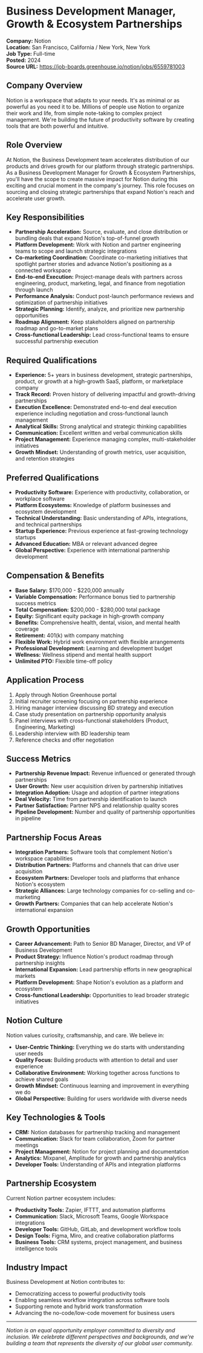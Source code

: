 # Business Development Manager, Growth & Ecosystem Partnerships

**Company:** Notion  
**Location:** San Francisco, California / New York, New York  
**Job Type:** Full-time  
**Posted:** 2024  
**Source URL:** https://job-boards.greenhouse.io/notion/jobs/6559781003

## Company Overview

Notion is a workspace that adapts to your needs. It's as minimal or as powerful as you need it to be. Millions of people use Notion to organize their work and life, from simple note-taking to complex project management. We're building the future of productivity software by creating tools that are both powerful and intuitive.

## Role Overview

At Notion, the Business Development team accelerates distribution of our products and drives growth for our platform through strategic partnerships. As a Business Development Manager for Growth & Ecosystem Partnerships, you'll have the scope to create massive impact for Notion during this exciting and crucial moment in the company's journey. This role focuses on sourcing and closing strategic partnerships that expand Notion's reach and accelerate user growth.

## Key Responsibilities

- **Partnership Acceleration:** Source, evaluate, and close distribution or bundling deals that expand Notion's top-of-funnel growth
- **Platform Development:** Work with Notion and partner engineering teams to scope and launch strategic integrations
- **Co-marketing Coordination:** Coordinate co-marketing initiatives that spotlight partner stories and advance Notion's positioning as a connected workspace
- **End-to-end Execution:** Project-manage deals with partners across engineering, product, marketing, legal, and finance from negotiation through launch
- **Performance Analysis:** Conduct post-launch performance reviews and optimization of partnership initiatives
- **Strategic Planning:** Identify, analyze, and prioritize new partnership opportunities
- **Roadmap Alignment:** Keep stakeholders aligned on partnership roadmap and go-to-market plans
- **Cross-functional Leadership:** Lead cross-functional teams to ensure successful partnership execution

## Required Qualifications

- **Experience:** 5+ years in business development, strategic partnerships, product, or growth at a high-growth SaaS, platform, or marketplace company
- **Track Record:** Proven history of delivering impactful and growth-driving partnerships
- **Execution Excellence:** Demonstrated end-to-end deal execution experience including negotiation and cross-functional launch management
- **Analytical Skills:** Strong analytical and strategic thinking capabilities
- **Communication:** Excellent written and verbal communication skills
- **Project Management:** Experience managing complex, multi-stakeholder initiatives
- **Growth Mindset:** Understanding of growth metrics, user acquisition, and retention strategies

## Preferred Qualifications

- **Productivity Software:** Experience with productivity, collaboration, or workplace software
- **Platform Ecosystems:** Knowledge of platform businesses and ecosystem development
- **Technical Understanding:** Basic understanding of APIs, integrations, and technical partnerships
- **Startup Experience:** Previous experience at fast-growing technology startups
- **Advanced Education:** MBA or relevant advanced degree
- **Global Perspective:** Experience with international partnership development

## Compensation & Benefits

- **Base Salary:** $170,000 - $220,000 annually
- **Variable Compensation:** Performance bonus tied to partnership success metrics
- **Total Compensation:** $200,000 - $280,000 total package
- **Equity:** Significant equity package in high-growth company
- **Benefits:** Comprehensive health, dental, vision, and mental health coverage
- **Retirement:** 401(k) with company matching
- **Flexible Work:** Hybrid work environment with flexible arrangements
- **Professional Development:** Learning and development budget
- **Wellness:** Wellness stipend and mental health support
- **Unlimited PTO:** Flexible time-off policy

## Application Process

1. Apply through Notion Greenhouse portal
2. Initial recruiter screening focusing on partnership experience
3. Hiring manager interview discussing BD strategy and execution
4. Case study presentation on partnership opportunity analysis
5. Panel interviews with cross-functional stakeholders (Product, Engineering, Marketing)
6. Leadership interview with BD leadership team
7. Reference checks and offer negotiation

## Success Metrics

- **Partnership Revenue Impact:** Revenue influenced or generated through partnerships
- **User Growth:** New user acquisition driven by partnership initiatives
- **Integration Adoption:** Usage and adoption of partner integrations
- **Deal Velocity:** Time from partnership identification to launch
- **Partner Satisfaction:** Partner NPS and relationship quality scores
- **Pipeline Development:** Number and quality of partnership opportunities in pipeline

## Partnership Focus Areas

- **Integration Partners:** Software tools that complement Notion's workspace capabilities
- **Distribution Partners:** Platforms and channels that can drive user acquisition
- **Ecosystem Partners:** Developer tools and platforms that enhance Notion's ecosystem
- **Strategic Alliances:** Large technology companies for co-selling and co-marketing
- **Growth Partners:** Companies that can help accelerate Notion's international expansion

## Growth Opportunities

- **Career Advancement:** Path to Senior BD Manager, Director, and VP of Business Development
- **Product Strategy:** Influence Notion's product roadmap through partnership insights
- **International Expansion:** Lead partnership efforts in new geographical markets
- **Platform Development:** Shape Notion's evolution as a platform and ecosystem
- **Cross-functional Leadership:** Opportunities to lead broader strategic initiatives

## Notion Culture

Notion values curiosity, craftsmanship, and care. We believe in:

- **User-Centric Thinking:** Everything we do starts with understanding user needs
- **Quality Focus:** Building products with attention to detail and user experience
- **Collaborative Environment:** Working together across functions to achieve shared goals
- **Growth Mindset:** Continuous learning and improvement in everything we do
- **Global Perspective:** Building for users worldwide with diverse needs

## Key Technologies & Tools

- **CRM:** Notion databases for partnership tracking and management
- **Communication:** Slack for team collaboration, Zoom for partner meetings
- **Project Management:** Notion for project planning and documentation
- **Analytics:** Mixpanel, Amplitude for growth and partnership analytics
- **Developer Tools:** Understanding of APIs and integration platforms

## Partnership Ecosystem

Current Notion partner ecosystem includes:
- **Productivity Tools:** Zapier, IFTTT, and automation platforms
- **Communication:** Slack, Microsoft Teams, Google Workspace integrations
- **Developer Tools:** GitHub, GitLab, and development workflow tools
- **Design Tools:** Figma, Miro, and creative collaboration platforms
- **Business Tools:** CRM systems, project management, and business intelligence tools

## Industry Impact

Business Development at Notion contributes to:
- Democratizing access to powerful productivity tools
- Enabling seamless workflow integration across software tools
- Supporting remote and hybrid work transformation
- Advancing the no-code/low-code movement for business users

---

*Notion is an equal opportunity employer committed to diversity and inclusion. We celebrate different perspectives and backgrounds, and we're building a team that represents the diversity of our global user community.*